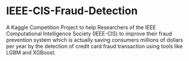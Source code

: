 # IEEE-CIS-Fraud-Detection
A Kaggle Competition Project to help Researchers of the IEEE Computational Intelligence Society (IEEE-CIS) to improve their fraud prevention system which is actually saving consumers millions of dollars per year by the detection of credit card fraud transaction using tools like LGBM and XGBoost.
